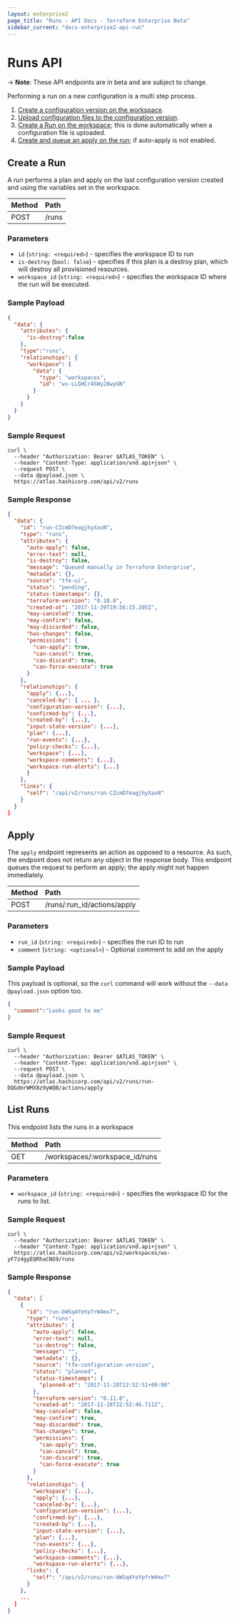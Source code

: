 ```yaml
---
layout: enterprise2
page_title: "Runs - API Docs - Terraform Enterprise Beta"
sidebar_current: "docs-enterprise2-api-run"
---
```


# Runs API

-> **Note**: These API endpoints are in beta and are subject to change.

Performing a run on a new configuration is a multi step process.

1. [Create a configuration version on the workspace](./configuration-versions.html#create-a-configuration-version).
2. [Upload configuration files to the configuration version](./configuration-versions.html#upload-configuration-files).
3. [Create a Run on the workspace](#create-a-run); this is done automatically when a configuration file is uploaded.
4. [Create and queue an apply on the run](#apply); if auto-apply is not enabled.

## Create a Run

A run performs a plan and apply on the last configuration version created and using the variables set in the workspace.

| Method | Path           |
| :----- | :------------- |
| POST | /runs |

### Parameters

- `id` (`string: <required>`) - specifies the workspace ID to run
- `is-destroy` (`bool: false`) - specifies if this plan is a destroy plan, which will destroy all provisioned resources.
- `workspace_id` (`string: <required>`) - specifies the workspace ID where the run will be executed.

### Sample Payload

```json
{
  "data": {
    "attributes": {
      "is-destroy":false
    },
    "type":"runs",
    "relationships": {
      "workspace": {
        "data": {
          "type": "workspaces",
          "id": "ws-LLGHCr4SWy28wyGN"
        }
      }
    }
  }
}
```

### Sample Request

```shell
curl \
  --header "Authorization: Bearer $ATLAS_TOKEN" \
  --header "Content-Type: application/vnd.api+json" \
  --request POST \
  --data @payload.json \
  https://atlas.hashicorp.com/api/v2/runs
```

### Sample Response

```json
{
  "data": {
    "id": "run-CZcmD7eagjhyXavN",
    "type": "runs",
    "attributes": {
      "auto-apply": false,
      "error-text": null,
      "is-destroy": false,
      "message": "Queued manually in Terraform Enterprise",
      "metadata": {},
      "source": "tfe-ui",
      "status": "pending",
      "status-timestamps": {},
      "terraform-version": "0.10.8",
      "created-at": "2017-11-29T19:56:15.205Z",
      "may-canceled": true,
      "may-confirm": false,
      "may-discarded": false,
      "has-changes": false,
      "permissions": {
        "can-apply": true,
        "can-cancel": true,
        "can-discard": true,
        "can-force-execute": true
      }
    },
    "relationships": {
      "apply": {...},
      "canceled-by": { ... },
      "configuration-version": {...},
      "confirmed-by": {...},
      "created-by": {...},
      "input-state-version": {...},
      "plan": {...},
      "run-events": {...},
      "policy-checks": {...},
      "workspace": {...},
      "workspace-comments": {...},
      "workspace-run-alerts": {...}
      }
    },
    "links": {
      "self": "/api/v2/runs/run-CZcmD7eagjhyXavN"
    }
  }
}
```

## Apply

The `apply` endpoint represents an action as opposed to a resource. As such, the endpoint does not return any object in the response body. This endpoint queues the request to perform an apply; the apply might not happen immediately.

| Method | Path           |
| :----- | :------------- |
| POST | /runs/:run_id/actions/apply |

### Parameters

- `run_id` (`string: <required>`) - specifies the run ID to run
- `comment` (`string: <optional>`) - Optional comment to add on the apply

### Sample Payload

This payload is optional, so the `curl` command will work without the `--data @payload.json` option too.

```json
{
  "comment":"Looks good to me"
}
```

### Sample Request

```shell
curl \
  --header "Authorization: Bearer $ATLAS_TOKEN" \
  --header "Content-Type: application/vnd.api+json" \
  --request POST \
  --data @payload.json \
  https://atlas.hashicorp.com/api/v2/runs/run-DQGdmrWMX8z9yWQB/actions/apply
```


## List Runs

This endpoint lists the runs in a workspace

| Method | Path           |
| :----- | :------------- |
| GET | /workspaces/:workspace_id/runs |

### Parameters

- `workspace_id` (`string: <required>`) - specifies the workspace ID for the runs to list.

### Sample Request

```shell
curl \
  --header "Authorization: Bearer $ATLAS_TOKEN" \
  --header "Content-Type: application/vnd.api+json" \
  https://atlas.hashicorp.com/api/v2/workspaces/ws-yF7z4gyEQRhaCNG9/runs
```

### Sample Response

```json
{
  "data": [
    {
      "id": "run-bWSq4YeYpfrW4mx7",
      "type": "runs",
      "attributes": {
        "auto-apply": false,
        "error-text": null,
        "is-destroy": false,
        "message": "",
        "metadata": {},
        "source": "tfe-configuration-version",
        "status": "planned",
        "status-timestamps": {
          "planned-at": "2017-11-28T22:52:51+00:00"
        },
        "terraform-version": "0.11.0",
        "created-at": "2017-11-28T22:52:46.711Z",
        "may-canceled": false,
        "may-confirm": true,
        "may-discarded": true,
        "has-changes": true,
        "permissions": {
          "can-apply": true,
          "can-cancel": true,
          "can-discard": true,
          "can-force-execute": true
        }
      },
      "relationships": {
        "workspace": {...},
        "apply": {...},
        "canceled-by": {...},
        "configuration-version": {...},
        "confirmed-by": {...},
        "created-by": {...},
        "input-state-version": {...},
        "plan": {...},
        "run-events": {...},
        "policy-checks": {...},
        "workspace-comments": {...},
        "workspace-run-alerts": {...},
      "links": {
        "self": "/api/v2/runs/run-bWSq4YeYpfrW4mx7"
      }
    },
    ...
  ]
}
```